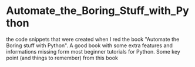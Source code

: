 # Automate_the_Boring_Stuff_with_Python

the code snippets that were created when I red the book "Automate the Boring stuff with Python". 
A good book with some extra features and informations missing form most beginner tutorials for Python.
Some key point (and things to remember) from this book

